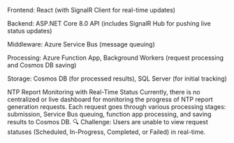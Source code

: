 
Frontend: React (with SignalR Client for real-time updates)

Backend: ASP.NET Core 8.0 API (includes SignalR Hub for pushing live status updates)

Middleware: Azure Service Bus (message queuing)

Processing: Azure Function App, Background Workers (request processing and Cosmos DB saving)

Storage: Cosmos DB (for processed results), SQL Server (for initial tracking)




NTP Report Monitoring with Real-Time Status
Currently, there is no centralized or live dashboard for monitoring the progress of NTP report generation requests. Each request goes through various processing stages: submission, Service Bus queuing, function app processing, and saving results to Cosmos DB.
🔍 Challenge: Users are unable to view request statuses (Scheduled, In-Progress, Completed, or Failed) in real-time.
